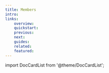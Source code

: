 ```yaml
---
title: Members
intro:
links:
    overview:
    quickstart:
    previous:
    next:
    guides:
    related:
    featured:
---
```


import DocCardList from '@theme/DocCardList';

<DocCardList />